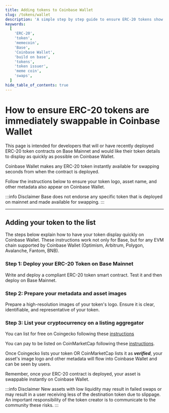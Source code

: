 ```yaml
---
title: Adding tokens to Coinbase Wallet
slug: /tokens/wallet
description: 'A simple step by step guide to ensure ERC-20 tokens show immediately on Coinbase Wallet once deployed.'
keywords:
  [
    'ERC-20',
    'token',
    'memecoin',
    'Base',
    'Coinbase Wallet',
    'build on base',
    'tokens',
    'token issuer',
    'meme coin',
    'swaps',
  ]
hide_table_of_contents: true
---
```


# How to ensure ERC-20 tokens are immediately swappable in Coinbase Wallet

This page is intended for developers that will or have recently deployed ERC-20 token contracts on Base Mainnet and would like their token details to display as quickly as possible on Coinbase Wallet.

Coinbase Wallet makes any ERC-20 token instantly available for swapping seconds from when the contract is deployed.

Follow the instructions below to ensure your token logo, asset name, and other metadata also appear on Coinbase Wallet.

:::info Disclaimer
Base does not endorse any specific token that is deployed on mainnet and made available for swapping.
:::

---

## Adding your token to the list

The steps below explain how to have your token display quickly on Coinbase Wallet. These instructions work not only for Base, but for any EVM chain supported by Coinbase Wallet (Optimism, Arbitrum, Polygon, Avalanche, Fantom, BNB).

### Step 1: Deploy your ERC-20 Token on Base Mainnet

Write and deploy a compliant ERC-20 token smart contract. Test it and then deploy on Base Mainnet.

### Step 2: Prepare your metadata and asset images

Prepare a high-resolution images of your token's logo. Ensure it is clear, identifiable, and representative of your token.

### Step 3: List your cryptocurrency on a listing aggregator

You can list for free on Coingecko following these [instructions](https://support.coingecko.com/hc/en-us/articles/7291312302617-How-to-list-new-cryptocurrencies-on-CoinGecko)

You can pay to be listed on CoinMarketCap following these [instructions](https://support.coinmarketcap.com/hc/en-us/articles/360043659351-Listings-Criteria).

Once Coingecko lists your token OR CoinMarketCap lists it as **_verified_**, your asset's image logo and other metadata will flow into Coinbase Wallet and can be seen by users.

Remember, once your ERC-20 contract is deployed, your asset is swappable instantly on Coinbase Wallet.

:::info Disclaimer
New assets with low liquidity may result in failed swaps or may result in a user receiving less of the destination token due to slippage. An important responsibility of the token creator is to communicate to the community these risks.
:::
